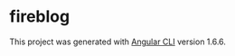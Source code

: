 # fireblog

This project was generated with [Angular CLI](https://github.com/angular/angular-cli) version 1.6.6.

